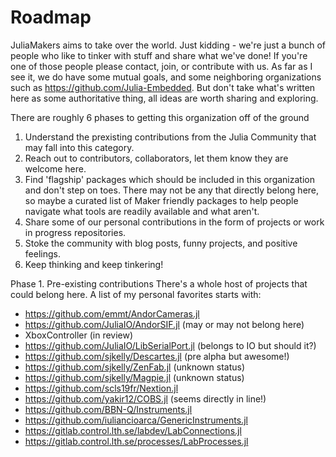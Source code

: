 # Roadmap
JuliaMakers aims to take over the world. Just kidding - we're just a bunch of people who like to tinker with stuff and share what we've done! If you're one of those people please contact, join, or contribute with us. As far as I see it, we do have some mutual goals, and some neighboring organizations such as https://github.com/Julia-Embedded. But don't take what's written here as some authoritative thing, all ideas are worth sharing and exploring. 

There are roughly 6 phases to getting this organization off of the ground
1. Understand the prexisting contributions from the Julia Community that may fall into this category.
2. Reach out to contributors, collaborators, let them know they are welcome here.
3. Find 'flagship' packages which should be included in this organization and don't step on toes. There may not be any that directly belong here, so maybe a curated list of Maker friendly packages to help people navigate what tools are readily available and what aren't. 
4. Share some of our personal contributions in the form of projects or work in progress repositories.
5. Stoke the community with blog posts, funny projects, and positive feelings.
6. Keep thinking and keep tinkering!

Phase 1. Pre-existing contributions
There's a whole host of projects that could belong here. A list of my personal favorites starts with:
- https://github.com/emmt/AndorCameras.jl
- https://github.com/JuliaIO/AndorSIF.jl (may or may not belong here)
- XboxController (in review)
- https://github.com/JuliaIO/LibSerialPort.jl (belongs to IO but should it?)
- https://github.com/sjkelly/Descartes.jl (pre alpha but awesome!)
- https://github.com/sjkelly/ZenFab.jl (unknown status)
- https://github.com/sjkelly/Magpie.jl (unknown status)
- https://github.com/scls19fr/Nextion.jl 
- https://github.com/yakir12/COBS.jl (seems directly in line!)
- https://github.com/BBN-Q/Instruments.jl
- https://github.com/iuliancioarca/GenericInstruments.jl
- https://gitlab.control.lth.se/labdev/LabConnections.jl
- https://gitlab.control.lth.se/processes/LabProcesses.jl
